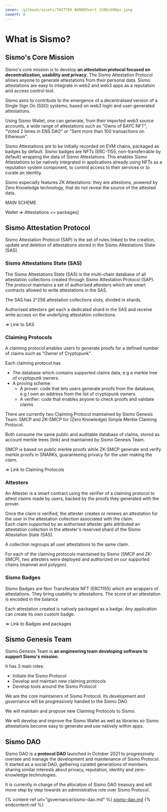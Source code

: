 ```yaml
---
cover: .gitbook/assets/TWITTER BANNERvert_1500x500px.jpeg
coverY: 0
---
```


# What is Sismo?

## Sismo's Core Mission

Sismo's core mission is to develop **an attestation protocol focused on decentralization, usability and privacy**. The Sismo Attestation Protocol allows anyone to generate attestations from their personal data. Sismo attestations are easy to integrate in web2 and web3 apps as a reputation and access control tool.

Sismo aims to contribute to the emergence of a decentralised version of a Single Sign On (SSO) systems, based on web3 login and user-generated attestations.

Using Sismo Wallet, one can generate, from their imported web3 source accounts, a wide range of attestations such as "Owns of BAYC NFT", "Voted 2 times in ENS DAO" or "Sent more than 100 transactions on Ethereum".

Sismo Attestations are to be initially recorded on EVM chains, packaged as badges by default. Sismo badges are NFTs (ERC-1155, non-transferrable by default) wrapping the data of Sismo Attestations. This enables Sismo Attestations to be natively integrated in applications already using NFTs as a reputation system component, to control access to their services or to curate an identity.

Sismo especially features ZK Attestations: they are attestions, powered by Zero Knowledge technology, that do not reveal the source of the attested data.

MAIN SCHEME

Wallet => Attestations <= packages]

## Sismo Attestation Protocol

Sismo Attestation Protocol (SAP) is the set of rules linked to the creation, update and deletion of attestations stored in the Sismo Attestations State (SAS).

### Sismo Attestations State (SAS)

The Sismo Attestations State (SAS) is the multi-chain database of all attestation collections created through Sismo Attestation Protocol (SAP).\
The protocol maintains a set of authorised attesters which are smart contracts allowed to write attestations in the SAS.&#x20;

The SAS has 2^256 attestation collections slots, divided in shards.&#x20;

Authorised attesters get each a dedicated shard in the SAS and receive write access on the underlying attestation collections.&#x20;

\=> Link to SAS

### Claiming Protocols

A claiming protocol enables users to generate proofs for a defined number of claims such as "Owner of Cryptopunk".&#x20;

Each claiming protocol has&#x20;

* The database which contains supported claims data, e.g a merkle tree of cryptopunk owners.
* A proving scheme:
  * A prover: code that lets users generate proofs from the database, e.g I own an address from the list of cryptopunk owners.
  * A verifier: code that enables anyone to check proofs and validate claims

There are currently two Claiming Protocol maintained by Sismo Genesis Team: SMCP and ZK-SMCP for (Zero Knowledge) Simple Merkle Claiming Protocol.

Both consume the same public and auditable database of claims, stored as account merkle trees (link) and maintained by Sismo Genesis Team.

SMCP is based on public merkle proofs while ZK-SMCP generate and verify merkle proofs in SNARKs, guaranteeing privacy for the user making the claim.

\=> Link to Claiming Protocols

### Attesters

An Attester is a smart contract using the verifier of a claiming protocol to attest claims made by users, backed by the proofs they generated with the prover.&#x20;

Once the claim is verified, the attester creates or renews an attestation for the user in the attestation collection associated with the claim.\
Each claim supported by an authorised attester gets attributed an attestation collection in the attester's reserved shard of the Sismo Attestation State (SAS).

A collection regroups all user attestations to the same claim.

For each of the claiming protocols maintained by Sismo (SMCP and ZK-SMCP), two attesters were deployed and authorized on our supported chains (mainnet and polygon).

### Sismo Badges

Sismo Badges are Non Transferable NFT (ERC1155) which are wrappers of attestations. They bring usability to attestations. The score of an attestation is encoded in the balance&#x20;

Each attestation created is natively packaged as a badge. Any application can create its own custom badge.

\=> Link to Badges and packages

## Sismo Genesis Team

Sismo Genesis Team is **an engineering team developing software to support Sismo's mission**.&#x20;

It has 3 main roles:

* Initiate the Sismo Protocol
* Develop and maintain new claiming protocols
* Develop tools around the Sismo Protocol

We are the core maintainers of Sismo Protocol. Its development and governance will be progressively handed to the Sismo DAO.

We will maintain and propose new Claiming Protocols to Sismo.

We will develop and improve the Sismo Wallet as well as libraries so Sismo attestations become easy to generate and use natively within apps.

## Sismo DAO

Sismo DAO is a **protocol DAO** launched in October 2021 to progressively oversee and manage the development and maintenance of Sismo Protocol. It started as a social DAO, gathering curated generations of members sharing similar interests about privacy, reputation, identity and zero-knowledge technologies.&#x20;

It is currently in charge of the allocation of Sismo DAO treasury and will move step by step towards an administrative role over Sismo Protocol.

{% content-ref url="governance/sismo-dao.md" %}
[sismo-dao.md](governance/sismo-dao.md)
{% endcontent-ref %}
